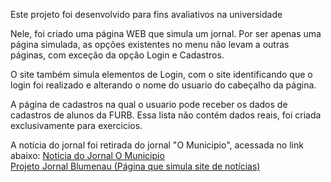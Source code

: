 Este projeto foi desenvolvido para fins avaliativos na universidade

Nele, foi criado uma página WEB que simula um jornal. 
Por ser apenas uma página simulada, as opções existentes no menu não levam a outras páginas, com exceção da opção Login e Cadastros.

O site também simula elementos de Login, com o site identificando que o login foi realizado e alterando o nome do usuario do cabeçalho da página. 

A página de cadastros na qual o usuario pode receber os dados de cadastros de alunos da FURB. Essa lista não contém dados reais, foi criada exclusivamente para exercicios. 

A notícia do jornal foi retirada do jornal "O Municipio", acessada no link abaixo: <a href = "https://omunicipio.com.br/tecnologia-focada-no-desempenho-ford-pro-apresenta-linha-ford-transit-2025-em-jantar-para-empresarios-de-brusque-e-regiao/"> Noticia do Jornal O Municipio </a>
<br>
<a href = "https://cdranka25.github.io/Desenvolvimento_WEB/Projeto02_Tela_com_Login_e_RecebimentoDeCadastros/html/01_paginaPrincipal.html"> Projeto Jornal Blumenau (Página que simula site de notícias) </a>